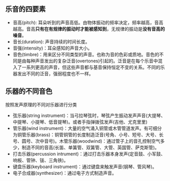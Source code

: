 
## 乐音的四要素

+ 音高(pitch): 耳朵听到的声音高低。由物体振动的频率决定，频率越高，音高越高。音高**只有在有规律的振动时才能被感知到**，无规律的振动是**没有音高的噪音**。
+ 音长(duration): 声音持续的时间长度。
+ 音强(intensity)：耳朵感知的声音大小。
+ 音色(timbre)：用来区分不同类型的声音。也称为音的色彩或质地。音色的不同是由每种声音发出的复杂泛音(overtones)引起的。泛音是在每个乐音中混入了一系列更高的声音，但这些声音都与基音保持恒定不变的关系。不同的乐器发出不同的泛音，强弱程度也不一样。

## 乐器的不同音色

按照发声原理的不同对乐器进行分类

+ 弦乐器(string instrument)：当弓拉琴弦时，琴弦产生振动发声声音(大提琴、中提琴、小提琴、低音提琴)。或者手指弹拨弦发声(吉他、尤克里里)
+ 管乐器(wind instrument)：大量的空气涌入铜管或木管管道发声。有可细分为铜管乐器(brass)：铜管铜管的长度制造泛音(号角、小号、短号、大号、长号、圆号、次中音号)。木管乐器(woodwind)：通过管子上的音孔控制空气多少，制造不同的音高(长笛、单簧管、双簧管、大管、英国管、萨克斯管)。
+ 打击乐器(percussion intrument)：通过打击乐器本身发声(定音鼓、小军鼓、响板、管钟、钹、三角铁)。
+ 键盘乐器(keyboard instrument)：通过键盘来触发声音(钢琴、管风琴)。
+ 电子合成器(synthesizer)：通过电子方式制造声音。
